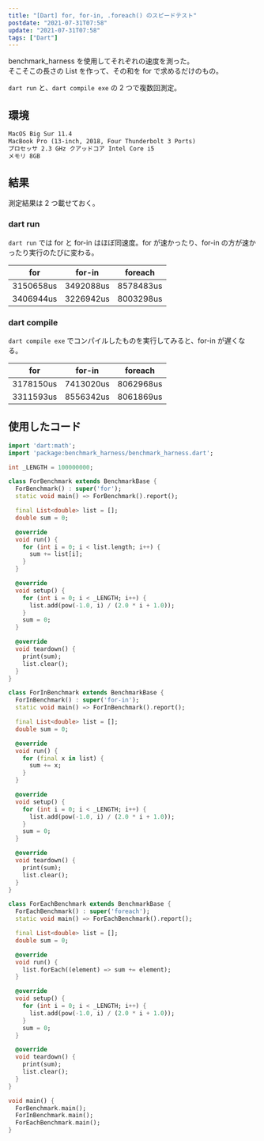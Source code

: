 ```yaml
---
title: "[Dart] for, for-in, .foreach() のスピードテスト"
postdate: "2021-07-31T07:58"
update: "2021-07-31T07:58"
tags: ["Dart"]
---
```


benchmark_harness を使用してそれぞれの速度を測った。  
そこそこの長さの List を作って、その和を for で求めるだけのもの。

`dart run` と、`dart compile exe` の 2 つで複数回測定。

## 環境

```txt
MacOS Big Sur 11.4
MacBook Pro (13-inch, 2018, Four Thunderbolt 3 Ports)
プロセッサ 2.3 GHz クアッドコア Intel Core i5
メモリ 8GB
```

## 結果

測定結果は 2 つ載せておく。

### dart run

`dart run` では for と for-in はほぼ同速度。for が速かったり、for-in の方が速かったり実行のたびに変わる。

|    for    |  for-in   |  foreach  |
| :-------: | :-------: | :-------: |
| 3150658us | 3492088us | 8578483us |
| 3406944us | 3226942us | 8003298us |

### dart compile

`dart compile exe` でコンパイルしたものを実行してみると、for-in が遅くなる。

|    for    |  for-in   |  foreach  |
| :-------: | :-------: | :-------: |
| 3178150us | 7413020us | 8062968us |
| 3311593us | 8556342us | 8061869us |

## 使用したコード

```dart
import 'dart:math';
import 'package:benchmark_harness/benchmark_harness.dart';

int _LENGTH = 100000000;

class ForBenchmark extends BenchmarkBase {
  ForBenchmark() : super('for');
  static void main() => ForBenchmark().report();

  final List<double> list = [];
  double sum = 0;

  @override
  void run() {
    for (int i = 0; i < list.length; i++) {
      sum += list[i];
    }
  }

  @override
  void setup() {
    for (int i = 0; i < _LENGTH; i++) {
      list.add(pow(-1.0, i) / (2.0 * i + 1.0));
    }
    sum = 0;
  }

  @override
  void teardown() {
    print(sum);
    list.clear();
  }
}

class ForInBenchmark extends BenchmarkBase {
  ForInBenchmark() : super('for-in');
  static void main() => ForInBenchmark().report();

  final List<double> list = [];
  double sum = 0;

  @override
  void run() {
    for (final x in list) {
      sum += x;
    }
  }

  @override
  void setup() {
    for (int i = 0; i < _LENGTH; i++) {
      list.add(pow(-1.0, i) / (2.0 * i + 1.0));
    }
    sum = 0;
  }

  @override
  void teardown() {
    print(sum);
    list.clear();
  }
}

class ForEachBenchmark extends BenchmarkBase {
  ForEachBenchmark() : super('foreach');
  static void main() => ForEachBenchmark().report();

  final List<double> list = [];
  double sum = 0;

  @override
  void run() {
    list.forEach((element) => sum += element);
  }

  @override
  void setup() {
    for (int i = 0; i < _LENGTH; i++) {
      list.add(pow(-1.0, i) / (2.0 * i + 1.0));
    }
    sum = 0;
  }

  @override
  void teardown() {
    print(sum);
    list.clear();
  }
}

void main() {
  ForBenchmark.main();
  ForInBenchmark.main();
  ForEachBenchmark.main();
}
```
